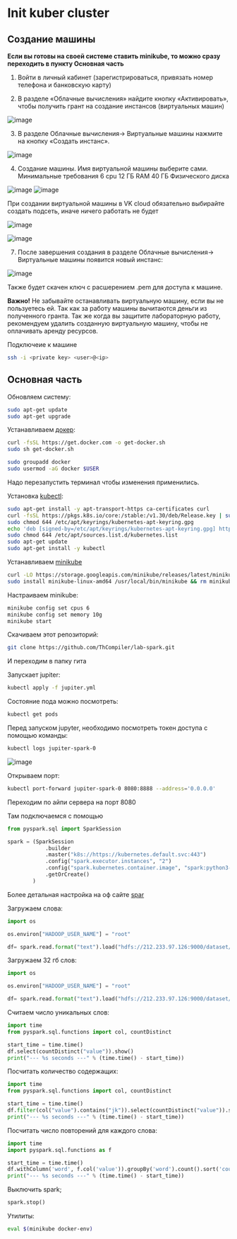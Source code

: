 # Init kuber cluster


## Создание машины

**Если вы готовы на своей системе ставить minikube, то можно сразу переходить в пункту Основная часть**

1) Войти в личный кабинет (зарегистрироваться, привязать номер телефона и банковскую карту)

2) В разделе «Облачные вычисления» найдите кнопку «Активировать», чтобы получить грант на создание инстансов (виртуальных машин)

![image](https://github.com/ThCompiler/lab-spark/assets/48956541/911e71c2-8e4d-4fd1-a8d6-5bc6cfe11285)

3) В разделе Облачные вычисления-> Виртуальные машины нажмите на кнопку «Создать инстанс».

![image](https://github.com/ThCompiler/lab-spark/assets/48956541/98d09d2e-2a86-4640-85f2-95f8361bcfc6)


4) Создание машины. Имя виртуальной машины выберите сами.
Минимальные требования
6 cpu
12 ГБ RAM
40 ГБ Физического диска

![image](https://github.com/ThCompiler/lab-spark/assets/48956541/a3c01d46-ffe6-4b6b-bdb9-e7935013ba1f)
![image](https://github.com/ThCompiler/lab-spark/assets/48956541/4985e57d-f65c-426e-83be-96f515b97b17)


При создании виртуальной машины в VK cloud обязательно выбирайте создать подсеть, иначе ничего работать не будет

![image](https://github.com/ThCompiler/lab-spark/assets/48956541/26847c2b-0d88-4c1d-9b80-ad34e9ca0f0a)

![image](https://github.com/ThCompiler/lab-spark/assets/48956541/83921001-1083-4aef-a45a-2f5dca9eaa1d)

7) После завершения создания в разделе Облачные вычисления-> Виртуальные машины появится новый инстанс:

![image](https://github.com/ThCompiler/lab-spark/assets/48956541/58d1a3b2-1815-4d36-96c5-bf800c114a97)

Также будет скачен ключ с расшерением .pem для доступа к машине.

**Важно!** Не забывайте останавливать виртуальную машину, если вы не пользуетесь ей. Так как за работу машины вычитаются деньги из полученного гранта. Так же когда вы защитите лабораторную работу, рекомендуем удалить созданную виртуальную машину, чтобы не оплачивать аренду ресурсов.

Подключеие к машине 
```bash
ssh -i <private key> <user>@<ip>
```

## Основная часть

Обновляем систему:
```bash
sudo apt-get update
sudo apt-get upgrade
```

Устанавливаем [докер](https://docs.docker.com/engine/install/ubuntu/):

```bash
curl -fsSL https://get.docker.com -o get-docker.sh
sudo sh get-docker.sh

sudo groupadd docker
sudo usermod -aG docker $USER
```

Надо перезапустить терминал чтобы изменения применились.

Установка [kubectl](https://kubernetes.io/docs/tasks/tools/install-kubectl-linux/):
```bash
sudo apt-get install -y apt-transport-https ca-certificates curl
curl -fsSL https://pkgs.k8s.io/core:/stable:/v1.30/deb/Release.key | sudo gpg --dearmor -o /etc/apt/keyrings/kubernetes-apt-keyring.gpg
sudo chmod 644 /etc/apt/keyrings/kubernetes-apt-keyring.gpg
echo 'deb [signed-by=/etc/apt/keyrings/kubernetes-apt-keyring.gpg] https://pkgs.k8s.io/core:/stable:/v1.30/deb/ /' | sudo tee /etc/apt/sources.list.d/kubernetes.list
sudo chmod 644 /etc/apt/sources.list.d/kubernetes.list
sudo apt-get update
sudo apt-get install -y kubectl
```

Устанавливаем [minikube](https://minikube.sigs.k8s.io/docs/start/)
```bash
curl -LO https://storage.googleapis.com/minikube/releases/latest/minikube-linux-amd64
sudo install minikube-linux-amd64 /usr/local/bin/minikube && rm minikube-linux-amd64
```

Настраиваем minikube:
```bash
minikube config set cpus 6
minikube config set memory 10g
minikube start
```

Скачиваем этот репозиторий:
```bash
git clone https://github.com/ThCompiler/lab-spark.git
```

И переходим в папку гита

Запускает jupiter:
```bash
kubectl apply -f jupiter.yml
```

Состояние пода можно посмотреть:
```bash
kubectl get pods
```

Перед запуском jupyter, необходимо посмотреть токен доступа с помощью команды:
```bash
kubectl logs jupiter-spark-0
```

![image](https://github.com/ThCompiler/lab-spark/assets/48956541/ec427814-f12f-48e6-a08b-2731d42fbeab)


Открываем порт:
```bash
kubectl port-forward jupiter-spark-0 8080:8888 --address='0.0.0.0'
```

Переходим по айпи сервера на порт 8080

Там подключаемся с помощью
```python
from pyspark.sql import SparkSession

spark = (SparkSession
            .builder
            .master("k8s://https://kubernetes.default.svc:443")
            .config("spark.executor.instances", "2")
            .config("spark.kubernetes.container.image", "spark:python3-java17")
            .getOrCreate()
        )
```

Более детальная настройка на оф сайте [spar](https://spark.apache.org/docs/latest/running-on-kubernetes.html)

Загружаем слова:

```python
import os

os.environ["HADOOP_USER_NAME"] = "root"

df= spark.read.format("text").load("hdfs://212.233.97.126:9000/dataset/words_1.txt")
```

Загружаем 32 гб слов:

```python
import os

os.environ["HADOOP_USER_NAME"] = "root"

df= spark.read.format("text").load("hdfs://212.233.97.126:9000/dataset/words_32.txt")
```

Считаем число уникальных слов:

```python
import time
from pyspark.sql.functions import col, countDistinct

start_time = time.time()
df.select(countDistinct("value")).show()
print("--- %s seconds ---" % (time.time() - start_time))
```

Посчитать количество содержащих:

```python
import time
from pyspark.sql.functions import col, countDistinct

start_time = time.time()
df.filter(col("value").contains("jk")).select(countDistinct("value")).show()
print("--- %s seconds ---" % (time.time() - start_time))
```

Посчитать число повторений для каждого слова:

```python
import time
import pyspark.sql.functions as f

start_time = time.time()
df.withColumn('word', f.col('value')).groupBy('word').count().sort('count', ascending=False).show()
print("--- %s seconds ---" % (time.time() - start_time))
```

Выключить spark;

```python
spark.stop()
```

Утилиты:
```bash
eval $(minikube docker-env)
```
